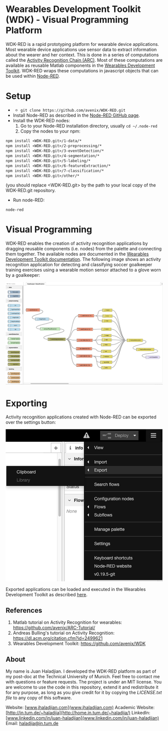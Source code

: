 # Wearables Development Toolkit (WDK) - Visual Programming Platform

WDK-RED is a rapid prototyping platform for wearable device applications. Most wearable device applications use sensor data to extract information about the wearer and her context. This is done in a series of computations called the [Activity Recognition Chain (ARC)](https://github.com/avenix/ARC-Tutorial). Most of these computations are available as reusable Matlab components in the [Wearables Development Toolkit](https://github.com/avenix/WDK#application-development). WDK-RED wraps these computations in javascript objects that can be used within [Node-RED](https://nodered.org/).


# Setup
* * ```git clone https://github.com/avenix/WDK-RED.git```
* Install Node-RED as described in the [Node-RED GitHub page](https://github.com/node-red/node-redn).
* Install the WDK-RED nodes:
    1. Go to your Node-RED installation directory, usually ```cd ~/.node-red```
    2. Copy the nodes to your npm:  
```
npm install <WDK-RED.git>/1-data/*
npm install <WDK-RED.git>/2-preprocessing/*
npm install <WDK-RED.git>/3-eventDetection/*
npm install <WDK-RED.git>/4-segmentation/*
npm install <WDK-RED.git>/5-labeling/*
npm install <WDK-RED.git>/6-featureExtraction/*
npm install <WDK-RED.git>/7-classification/*
npm install <WDK-RED.git>/other/*
```
(you should replace <WDK-RED.git> by the path to your local copy of the WDK-RED.git repository.

* Run node-RED:
```
node-red
```

# Visual Programming

WDK-RED enables the creation of activity recognition applications by dragging reusable components (i.e. nodes) from the palette and connecting them together. The available nodes are documented in the [Wearables Development Toolkit documentation](https://github.com/avenix/WDK#application-development). The following image shows an activity recognition application for detecting and classifying soccer goalkeeper training exercises using a wearable motion sensor attached to a glove worn by a goalkeeper:

![Node-RED Application Example](images/node-RED-goalkeeper.png)

# Exporting

Activity recognition applications created with Node-RED can be exported over the settings button: 

![Exporting an application](images/node-RED-exporting.png)

Exported applications can be loaded and executed in the Wearables Development Toolkit as described [here](https://github.com/avenix/WDK#Development-with-Node-RED).


## References

1. Matlab tutorial on Activity Recognition for wearables: https://github.com/avenix/ARC-Tutorial/
2. Andreas Bulling's tutorial on Activity Recognition: https://dl.acm.org/citation.cfm?id=2499621
3. Wearables Development Toolkit: https://github.com/avenix/WDK

## About
My name is Juan Haladjian. I developed the WDK-RED platform as part of my post-doc at the Technical University of Munich. Feel free to contact me with questions or feature requests. The project is under an MIT license. You are welcome to use the code in this repository, extend it and redistribute it for any purpose, as long as you give credit for it by copying the *LICENSE.txt file* to any copy of this software.

Website: [www.jhaladjian.com](www.jhaladjian.com)
Academic Website: [http://in.tum.de/~haladjia](http://home.in.tum.de/~haladjia/)
LinkedIn: [www.linkedin.com/in/juan-haladjian](www.linkedin.com/in/juan-haladjian)
Email: [haladjia@in.tum.de](mailto:haladjia@in.tum.de)
